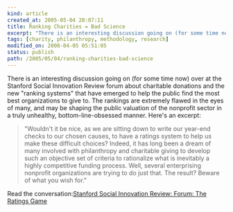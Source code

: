 ```yaml
---
kind: article
created_at: 2005-05-04 20:07:11
title: Ranking Charities = Bad Science
excerpt: "There is an interesting discussion going on (for some time now) over at the Stanford Social Innovation Review forum about charitable donations and the new ranking systems ..."
tags: [charity, philanthropy, methodology, research]
modified_on: 2008-04-05 05:51:05
status: publish 
path: /2005/05/04/ranking-charities-bad-science
---
```


There is an interesting discussion going on (for some time now) over at the Stanford Social Innovation Review forum about charitable donations and the new "ranking systems" that have emerged to help the public find the most best organizations to give to. The rankings are extremely flawed in the eyes of many, and may be shaping the public valuation of the nonprofit sector in a truly unhealthy, bottom-line-obsessed manner. Here's an excerpt:  

<blockquote class="large">"Wouldn't it be nice, as we are sitting down to write our year-end checks to our chosen causes, to have a ratings system to help us make these difficult choices? Indeed, it has long been a dream of many involved with philanthropy and charitable giving to develop such an objective set of criteria to rationalize what is inevitably a highly competitive funding process. Well, several enterprising nonprofit organizations are trying to do just that. The result? Beware of what you wish for."</blockquote>

Read the conversation:<a href="http://www.ssireview.com/forum/archives/2004/12/the_ratings_gam_2.php">Stanford Social Innovation Review: Forum: The Ratings Game</a><div style="clear:both; padding-bottom: 0.25em;"></div>